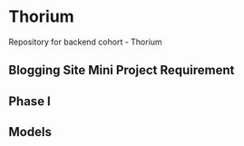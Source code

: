 # Thorium
Repository for backend cohort - Thorium
## Blogging Site Mini Project Requirement

## Phase I

## Models

